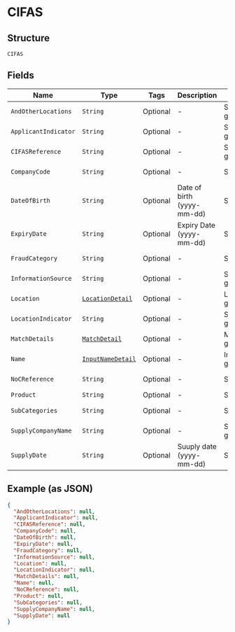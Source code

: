 
# CIFAS

## Structure

`CIFAS`

## Fields

| Name | Type | Tags | Description | Getter | Setter |
|  --- | --- | --- | --- | --- | --- |
| `AndOtherLocations` | `String` | Optional | - | String getAndOtherLocations() | setAndOtherLocations(String andOtherLocations) |
| `ApplicantIndicator` | `String` | Optional | - | String getApplicantIndicator() | setApplicantIndicator(String applicantIndicator) |
| `CIFASReference` | `String` | Optional | - | String getCIFASReference() | setCIFASReference(String cIFASReference) |
| `CompanyCode` | `String` | Optional | - | String getCompanyCode() | setCompanyCode(String companyCode) |
| `DateOfBirth` | `String` | Optional | Date of birth (yyyy-mm-dd) | String getDateOfBirth() | setDateOfBirth(String dateOfBirth) |
| `ExpiryDate` | `String` | Optional | Expiry Date (yyyy-mm-dd) | String getExpiryDate() | setExpiryDate(String expiryDate) |
| `FraudCategory` | `String` | Optional | - | String getFraudCategory() | setFraudCategory(String fraudCategory) |
| `InformationSource` | `String` | Optional | - | String getInformationSource() | setInformationSource(String informationSource) |
| `Location` | [`LocationDetail`](../../doc/models/location-detail.md) | Optional | - | LocationDetail getLocation() | setLocation(LocationDetail location) |
| `LocationIndicator` | `String` | Optional | - | String getLocationIndicator() | setLocationIndicator(String locationIndicator) |
| `MatchDetails` | [`MatchDetail`](../../doc/models/match-detail.md) | Optional | - | MatchDetail getMatchDetails() | setMatchDetails(MatchDetail matchDetails) |
| `Name` | [`InputNameDetail`](../../doc/models/input-name-detail.md) | Optional | - | InputNameDetail getName() | setName(InputNameDetail name) |
| `NoCReference` | `String` | Optional | - | String getNoCReference() | setNoCReference(String noCReference) |
| `Product` | `String` | Optional | - | String getProduct() | setProduct(String product) |
| `SubCategories` | `String` | Optional | - | String getSubCategories() | setSubCategories(String subCategories) |
| `SupplyCompanyName` | `String` | Optional | - | String getSupplyCompanyName() | setSupplyCompanyName(String supplyCompanyName) |
| `SupplyDate` | `String` | Optional | Suuply date (yyyy-mm-dd) | String getSupplyDate() | setSupplyDate(String supplyDate) |

## Example (as JSON)

```json
{
  "AndOtherLocations": null,
  "ApplicantIndicator": null,
  "CIFASReference": null,
  "CompanyCode": null,
  "DateOfBirth": null,
  "ExpiryDate": null,
  "FraudCategory": null,
  "InformationSource": null,
  "Location": null,
  "LocationIndicator": null,
  "MatchDetails": null,
  "Name": null,
  "NoCReference": null,
  "Product": null,
  "SubCategories": null,
  "SupplyCompanyName": null,
  "SupplyDate": null
}
```

